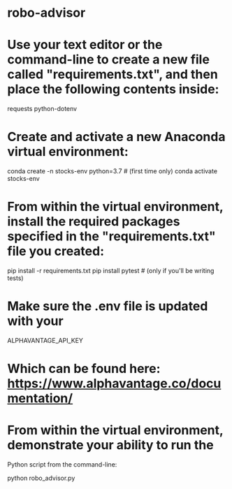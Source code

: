 # robo-advisor

# Use your text editor or the command-line to create a new file called "requirements.txt", and then place the following contents inside:

requests
python-dotenv


# Create and activate a new Anaconda virtual environment:

conda create -n stocks-env python=3.7 # (first time only)
conda activate stocks-env

# From within the virtual environment, install the required packages specified in the "requirements.txt" file you created:

pip install -r requirements.txt
pip install pytest # (only if you'll be writing tests)

# Make sure the .env file is updated with your 

ALPHAVANTAGE_API_KEY 

# Which can be found here: https://www.alphavantage.co/documentation/

# From within the virtual environment, demonstrate your ability to run the 
Python script from the command-line:

python robo_advisor.py

